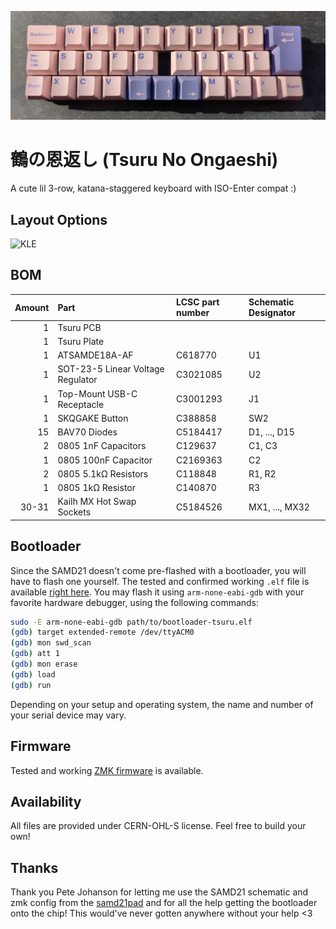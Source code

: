 ![tsuru](https://github.com/kilipan/tsuru/blob/main/img/tsuru_photo.jpg?raw=true)

# 鶴の恩返し (Tsuru No Ongaeshi)
A cute lil 3-row, katana-staggered keyboard with ISO-Enter compat :)

## Layout Options
![KLE](https://github.com/kilipan/tsuru/blob/main/img/tsuru_KLE.jpg?raw=true)

## BOM
| Amount | Part | LCSC part number | Schematic Designator |
|-------:|:-----|:-----------------|:---------------------|
|      1 | Tsuru PCB |             |                      | 
|      1 | Tsuru Plate |           |                      | 
|      1 | ATSAMDE18A-AF | C618770 | U1                   |
|      1 | SOT-23-5 Linear Voltage Regulator | C3021085 | U2 |
|      1 | Top-Mount USB-C Receptacle | C3001293 | J1     |
|      1 | SKQGAKE Button | C388858 | SW2                 |
|     15 | BAV70 Diodes | C5184417 | D1, ..., D15         |
|      2 | 0805 1nF Capacitors | C129637 | C1, C3         |
|      1 | 0805 100nF Capacitor | C2169363 | C2           |
|      2 | 0805 5.1kΩ Resistors | C118848 | R1, R2        |
|      1 | 0805 1kΩ Resistor | C140870 | R3               |
|  30-31 | Kailh MX Hot Swap Sockets | C5184526 | MX1, ..., MX32|

## Bootloader
Since the SAMD21 doesn't come pre-flashed with a bootloader, you will have to flash one yourself.
The tested and confirmed working `.elf` file is available [right here](https://github.com/kilipan/tsuru/blob/main/bootloader-tsuru.elf).
You may flash it using `arm-none-eabi-gdb` with your favorite hardware debugger, using the following commands:
```sh
sudo -E arm-none-eabi-gdb path/to/bootloader-tsuru.elf
(gdb) target extended-remote /dev/ttyACM0
(gdb) mon swd_scan
(gdb) att 1
(gdb) mon erase
(gdb) load
(gdb) run
```
Depending on your setup and operating system, the name and number of your serial device may vary.

## Firmware
Tested and working [ZMK firmware](https://github.com/kilipan/zmk-config-tsuru) is available.

## Availability
All files are provided under CERN-OHL-S license. Feel free to build your own!

## Thanks
Thank you Pete Johanson for letting me use the SAMD21 schematic and zmk config from the [samd21pad](https://github.com/petejohanson/samd21pad/) and for all the help getting the bootloader onto the chip!
This would've never gotten anywhere without your help <3
